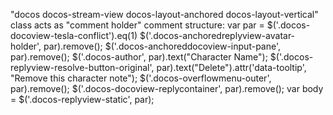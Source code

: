 "docos docos-stream-view docos-layout-anchored docos-layout-vertical" class acts as "comment holder"
comment structure:
var par = $('.docos-docoview-tesla-conflict').eq(1)
$('.docos-anchoredreplyview-avatar-holder', par).remove();
$('.docos-anchoreddocoview-input-pane', par).remove();
$('.docos-author', par).text("Character Name");
$('.docos-replyview-resolve-button-original', par).text("Delete").attr('data-tooltip', "Remove this character note");
$('.docos-overflowmenu-outer', par).remove();
$('.docos-docoview-replycontainer', par).remove();
var body = $('.docos-replyview-static', par);

